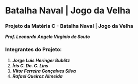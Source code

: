 # Batalha Naval | Jogo da Velha
### Projeto da Matéria C - Batalha Naval | Jogo da Velha
***Prof. Leonardo Angelo Virginio de Souto***

### Integrantes do Projeto: 

1. ***Jorge Luis Heringer Bublitz***
2. ***Íris C. Do. C. Lins***
3. ***Vitor Ferreira Gonçalves Silva***
4. ***Rafael Queiroz Almeida***
